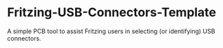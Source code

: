 # Fritzing-USB-Connectors-Template
A simple PCB tool to assist Fritzing users in selecting (or identifying) USB connectors.
